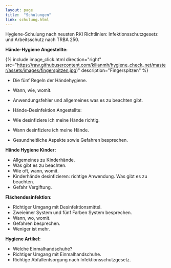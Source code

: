 ```yaml
---
layout: page
title:  "Schulungen"
link: schulung.html
---
```


Hygiene-Schulung nach neusten RKI Richtlinien: Infektionsschutzgesetz und Arbeitsschutz nach TRBA 250.

**Hände-Hygiene Angestellte:**  

{% include image_click.html direction="right" src="https://raw.githubusercontent.com/kilianmh/hygiene_check_net/master/assets/images/fingerspitzen.jpg)" description="Fingerspitzen" %}

- Die fünf Regeln der Händehygiene.  
- Wann, wie, womit.  
- Anwendungsfehler und allgemeines was es zu beachten gibt.  
- Hände-Desinfektion Angestellte:

- Wie desinfiziere ich meine Hände richtig.
- Wann desinfiziere ich meine Hände.
- Gesundheitliche Aspekte sowie Gefahren besprechen.

**Hände Hygiene Kinder:**
- Allgemeines zu Kinderhände.  
- Was gibt es zu beachten.  
- Wie oft, wann, womit.  
- Kinderhände desinfizieren: richtige Anwendung. Was gibt es zu beachten.  
- Gefahr Vergiftung.

**Flächendesinfektion:**
- Richtiger Umgang mit Desinfektionsmittel.
- Zweieimer System und fünf Farben System besprechen.
- Wann, wo, womit.
- Gefahren besprechen.
- Weniger ist mehr.

**Hygiene Artikel:**
- Welche Einmalhandschuhe?
- Richtiger Umgang mit Einmalhandschuhe.
- Richtige Abfallentsorgung nach Infektionsschutzgesetz.
